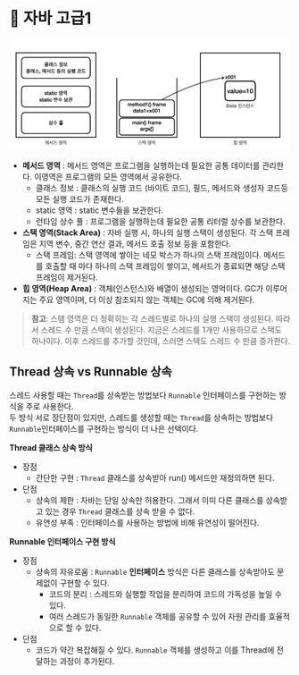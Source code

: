 # 👾 자바 고급1

![img.png](img/img.png)
- **메서드 영역** : 메서드 영역은 프로그램을 실행하는데 필요한 공통 데이터를 관리한다. 이영역은 프로그램의 모든 영역에서 공유한다.
  - 클래스 정보 : 클래스의 실행 코드 (바이트 코드), 필드, 메서드와 생성자 코드등 모든 실행 코드가 존재한다.
  - static 영역 : static 변수들을 보관한다.
  - 런타임 상수 풀 : 프로그램을 실행하는데 필요한 공통 리터럴 상수를 보관한다.
- **스택 영역(Stack Area)** : 자바 실행 시, 하나의 실행 스택이 생성된다. 각 스택 프레임은 지역 변수, 중간 연산 결과, 메서드 호출 정보 등을 포함한다.
  - 스택 프레임: 스택 영역에 쌓이는 네모 박스가 하나의 스택 프레임이다. 메서드를 호출할 때 마다 하나의 스택 프레임이 쌓이고, 메서드가 종료되면 해당 스택 프레임이 제거된다.
- **힙 영역(Heap Area)** : 객체(인스턴스)와 배열이 생성되는 영억이다. GC가 이루어지는 주요 영역이며, 더 이상 참조되지 않는 객체는 GC에 의해 제거된다.

> **참고**: 스탬 영역은 더 정확히는 각 스레드별로 하나의 실행 스택이 생성된다. 따라서 스레드 수 만큼 스택이 생성된다. 지금은 스레드를 1개만 사용하므로 스택도 하나이다. 이후 스레드를 추가할 것인데, 스러면 스택도 스레드 수 만큼 증가한다.


## Thread 상속 vs Runnable 상속
스레드 사용할 때는 `Thread`를 상속받는 방법보다 `Runnable` 인터페이스를 구현하는 방식을 주로 사용한다.<br>
두 방식 서로 장단점이 있지만, 스레드를 생성할 때는 `Thread`를 상속하는 방법보다 `Runnable`인터페이스를 구현하는 방식이 더 나은 선택이다.<br>

**Thread 클래스 상속 방식**
- 장점
  - 간단한 구현 : `Thread` 클래스를 상속받아 run() 메서드만 재정의하면 된다.
- 단점
  - 상속의 제한 : 자바는 단일 상속만 허용한다. 그래서 이미 다른 클래스를 상속받고 있는 경우 `Thread` 클래스를 상속 받을 수 없다.
  - 유연성 부족 : 인터페이스를 사용하는 방법에 비해 유연성이 떨어진다.

**Runnable 인터페이스 구현 방식**
- 장점
  - 상속의 자유로움 : `Runnable` **인터페이스** 방식은 다른 클래스를 상속받아도 문제없이 구현할 수 있다.
    - 코드의 분리 : 스레드와 실행할 작업을 분리하여 코드의 가독성을 높일 수 있다.
    - 여러 스레드가 동일한 `Runnable` 객체를 공유할 수 있어 자원 관리를 효율적으로 할 수 있다.
- 단점
  - 코드가 약간 복잡해질 수 있다. `Runnable` 객체를 생성하고 이를 Thread에 전달하는 과정이 추가된다.
